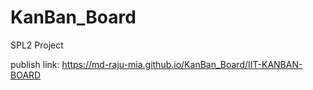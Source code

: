 # KanBan_Board
SPL2 Project


publish link:   https://md-raju-mia.github.io/KanBan_Board/IIT-KANBAN-BOARD
